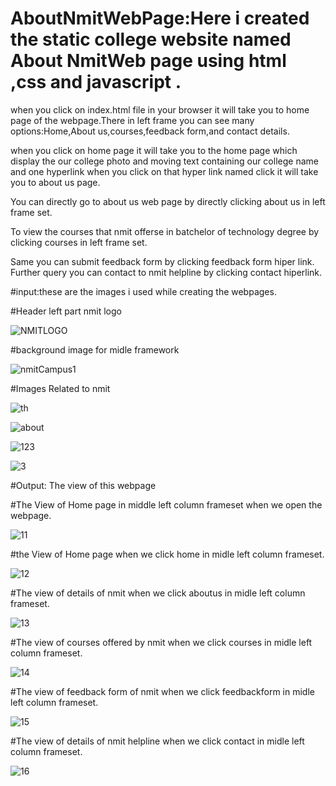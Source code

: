 # AboutNmitWebPage:Here i created the static college website named About NmitWeb page using html ,css and javascript . 
when you click on index.html file in your browser it will take you to home page of the webpage.There in left frame you can see many options:Home,About us,courses,feedback form,and contact details.

when you click on home page it will take you to the home page which display the our college photo and moving text containing our college name and one hyperlink when you click on that hyper link named click it will take you to about us page.

You can directly go to about us web page by directly clicking about us in left frame set.

To view the courses that nmit offerse in batchelor of technology degree by clicking courses in  left frame set.

Same you can submit feedback form by clicking feedback form hiper link.
Further query you can contact to nmit helpline by clicking contact hiperlink.

#input:these are the images i used while  creating the webpages.

#Header left part nmit logo




![NMITLOGO](https://github.com/Bhavanamh/AboutNmitWebPage/assets/109859201/b09ec5ac-b6e3-471f-99b1-affbd0d3b9bb)





#background image for midle framework






![nmitCampus1](https://github.com/Bhavanamh/AboutNmitWebPage/assets/109859201/5293eb82-89d0-4ab6-ace5-1b18d0f5e80f)











#Images Related to nmit 






![th](https://github.com/Bhavanamh/AboutNmitWebPage/assets/109859201/0c37f638-a349-43bd-85e7-a0d982cf0190)


![about](https://github.com/Bhavanamh/AboutNmitWebPage/assets/109859201/4bcf638e-81cf-4eac-8f41-22c0f73b2f71)

![123](https://github.com/Bhavanamh/AboutNmitWebPage/assets/109859201/791c678a-e115-4ac1-a16d-594262f73b8a)


![3](https://github.com/Bhavanamh/AboutNmitWebPage/assets/109859201/a5339770-35e6-4af4-aff2-f3289d57dfa3)







#Output: The view of this webpage


#The View of Home page in middle left column frameset when we open the webpage.



![11](https://github.com/Bhavanamh/AboutNmitWebPage/assets/109859201/9e0775d4-1dd4-46f2-928b-068c2949e24d)




#the View of Home page when we click home in midle left column frameset. 




![12](https://github.com/Bhavanamh/AboutNmitWebPage/assets/109859201/280e90f8-0508-4a27-9431-ac6e59ac19ab)





#The view of details of nmit when we click aboutus in midle left column frameset. 





![13](https://github.com/Bhavanamh/AboutNmitWebPage/assets/109859201/7fa2b074-6960-4e20-a0ed-281c76472fb7)




#The view of courses offered by  nmit when we click courses in midle left column frameset. 




![14](https://github.com/Bhavanamh/AboutNmitWebPage/assets/109859201/956d5d0b-9759-48a5-a815-00492709dc62)




#The view of feedback form  of nmit when we click feedbackform in midle left column frameset. 




![15](https://github.com/Bhavanamh/AboutNmitWebPage/assets/109859201/084e4ea8-5584-44df-ad1f-648d66d7e473)




#The view of details of nmit helpline when we click contact in midle left column frameset. 




![16](https://github.com/Bhavanamh/AboutNmitWebPage/assets/109859201/51974b86-c82b-4da0-ad65-3ead8e8bb91b)




